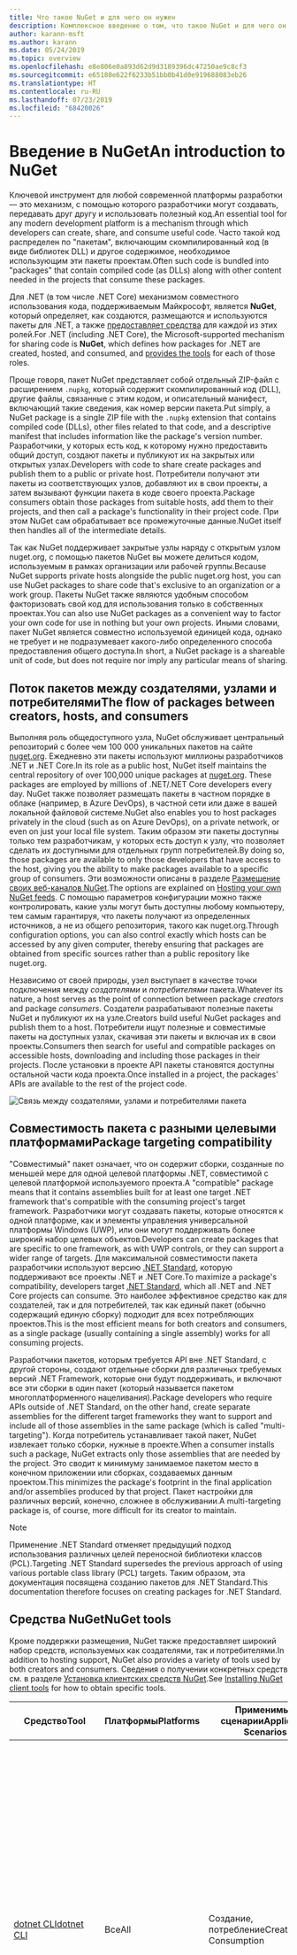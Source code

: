 ```yaml
---
title: Что такое NuGet и для чего он нужен
description: Комплексное введение о том, что такое NuGet и для чего он нужен
author: karann-msft
ms.author: karann
ms.date: 05/24/2019
ms.topic: overview
ms.openlocfilehash: e8e806e0a893d62d9d3189396dc47250ae9c8cf3
ms.sourcegitcommit: e65180e622f6233b51bb0b41d0e919688083eb26
ms.translationtype: HT
ms.contentlocale: ru-RU
ms.lasthandoff: 07/23/2019
ms.locfileid: "68420026"
---
```

# <a name="an-introduction-to-nuget"></a><span data-ttu-id="6d342-103">Введение в NuGet</span><span class="sxs-lookup"><span data-stu-id="6d342-103">An introduction to NuGet</span></span>

<span data-ttu-id="6d342-104">Ключевой инструмент для любой современной платформы разработки — это механизм, с помощью которого разработчики могут создавать, передавать друг другу и использовать полезный код.</span><span class="sxs-lookup"><span data-stu-id="6d342-104">An essential tool for any modern development platform is a mechanism through which developers can create, share, and consume useful code.</span></span> <span data-ttu-id="6d342-105">Часто такой код распределен по "пакетам", включающим скомпилированный код (в виде библиотек DLL) и другое содержимое, необходимое использующим эти пакеты проектам.</span><span class="sxs-lookup"><span data-stu-id="6d342-105">Often such code is bundled into "packages" that contain compiled code (as DLLs) along with other content needed in the projects that consume these packages.</span></span>

<span data-ttu-id="6d342-106">Для .NET (в том числе .NET Core) механизмом совместного использования кода, поддерживаемым Майкрософт, является **NuGet**, который определяет, как создаются, размещаются и используются пакеты для .NET, а также [предоставляет средства](install-nuget-client-tools.md) для каждой из этих ролей.</span><span class="sxs-lookup"><span data-stu-id="6d342-106">For .NET (including .NET Core), the Microsoft-supported mechanism for sharing code is **NuGet**, which defines how packages for .NET are created, hosted, and consumed, and [provides the tools](install-nuget-client-tools.md) for each of those roles.</span></span>

<span data-ttu-id="6d342-107">Проще говоря, пакет NuGet представляет собой отдельный ZIP-файл с расширением `.nupkg`, который содержит скомпилированный код (DLL), другие файлы, связанные с этим кодом, и описательный манифест, включающий такие сведения, как номер версии пакета.</span><span class="sxs-lookup"><span data-stu-id="6d342-107">Put simply, a NuGet package is a single ZIP file with the `.nupkg` extension that contains compiled code (DLLs), other files related to that code, and a descriptive manifest that includes information like the package's version number.</span></span> <span data-ttu-id="6d342-108">Разработчики, у которых есть код, к которому нужно предоставить общий доступ, создают пакеты и публикуют их на закрытых или открытых узлах.</span><span class="sxs-lookup"><span data-stu-id="6d342-108">Developers with code to share create packages and publish them to a public or private host.</span></span> <span data-ttu-id="6d342-109">Потребители получают эти пакеты из соответствующих узлов, добавляют их в свои проекты, а затем вызывают функции пакета в коде своего проекта.</span><span class="sxs-lookup"><span data-stu-id="6d342-109">Package consumers obtain those packages from suitable hosts, add them to their projects, and then call a package's functionality in their project code.</span></span> <span data-ttu-id="6d342-110">При этом NuGet сам обрабатывает все промежуточные данные.</span><span class="sxs-lookup"><span data-stu-id="6d342-110">NuGet itself then handles all of the intermediate details.</span></span>

<span data-ttu-id="6d342-111">Так как NuGet поддерживает закрытые узлы наряду с открытым узлом nuget.org, с помощью пакетов NuGet вы можете делиться кодом, используемым в рамках организации или рабочей группы.</span><span class="sxs-lookup"><span data-stu-id="6d342-111">Because NuGet supports private hosts alongside the public nuget.org host, you can use NuGet packages to share code that's exclusive to an organization or a work group.</span></span> <span data-ttu-id="6d342-112">Пакеты NuGet также являются удобным способом факторизовать свой код для использования только в собственных проектах.</span><span class="sxs-lookup"><span data-stu-id="6d342-112">You can also use NuGet packages as a convenient way to factor your own code for use in nothing but your own projects.</span></span> <span data-ttu-id="6d342-113">Иными словами, пакет NuGet является совместно используемой единицей кода, однако не требует и не подразумевает какого-либо определенного способа предоставления общего доступа.</span><span class="sxs-lookup"><span data-stu-id="6d342-113">In short, a NuGet package is a shareable unit of code, but does not require nor imply any particular means of sharing.</span></span>

## <a name="the-flow-of-packages-between-creators-hosts-and-consumers"></a><span data-ttu-id="6d342-114">Поток пакетов между создателями, узлами и потребителями</span><span class="sxs-lookup"><span data-stu-id="6d342-114">The flow of packages between creators, hosts, and consumers</span></span>

<span data-ttu-id="6d342-115">Выполняя роль общедоступного узла, NuGet обслуживает центральный репозиторий с более чем 100 000 уникальных пакетов на сайте [nuget.org](https://www.nuget.org). Ежедневно эти пакеты используют миллионы разработчиков .NET и .NET Core.</span><span class="sxs-lookup"><span data-stu-id="6d342-115">In its role as a public host, NuGet itself maintains the central repository of over 100,000 unique packages at [nuget.org](https://www.nuget.org). These packages are employed by millions of .NET/.NET Core developers every day.</span></span> <span data-ttu-id="6d342-116">NuGet также позволяет размещать пакеты в частном порядке в облаке (например, в Azure DevOps), в частной сети или даже в вашей локальной файловой системе.</span><span class="sxs-lookup"><span data-stu-id="6d342-116">NuGet also enables you to host packages privately in the cloud (such as on Azure DevOps), on a private network, or even on just your local file system.</span></span> <span data-ttu-id="6d342-117">Таким образом эти пакеты доступны только тем разработчикам, у которых есть доступ к узлу, что позволяет сделать их доступными для отдельных групп потребителей.</span><span class="sxs-lookup"><span data-stu-id="6d342-117">By doing so, those packages are available to only those developers that have access to the host, giving you the ability to make packages available to a specific group of consumers.</span></span> <span data-ttu-id="6d342-118">Эти возможности описаны в разделе [Размещение своих веб-каналов NuGet](hosting-packages/overview.md).</span><span class="sxs-lookup"><span data-stu-id="6d342-118">The options are explained on [Hosting your own NuGet feeds](hosting-packages/overview.md).</span></span> <span data-ttu-id="6d342-119">С помощью параметров конфигурации можно также контролировать, какие узлы могут быть доступны любому компьютеру, тем самым гарантируя, что пакеты получают из определенных источников, а не из общего репозитория, такого как nuget.org.</span><span class="sxs-lookup"><span data-stu-id="6d342-119">Through configuration options, you can also control exactly which hosts can be accessed by any given computer, thereby ensuring that packages are obtained from specific sources rather than a public repository like nuget.org.</span></span>

<span data-ttu-id="6d342-120">Независимо от своей природы, узел выступает в качестве точки подключения между *создателями* и *потребителями* пакета.</span><span class="sxs-lookup"><span data-stu-id="6d342-120">Whatever its nature, a host serves as the point of connection between package *creators* and package *consumers*.</span></span> <span data-ttu-id="6d342-121">Создатели разрабатывают полезные пакеты NuGet и публикуют их на узле.</span><span class="sxs-lookup"><span data-stu-id="6d342-121">Creators build useful NuGet packages and publish them to a host.</span></span> <span data-ttu-id="6d342-122">Потребители ищут полезные и совместимые пакеты на доступных узлах, скачивая эти пакеты и включая их в свои проекты.</span><span class="sxs-lookup"><span data-stu-id="6d342-122">Consumers then search for useful and compatible packages on accessible hosts, downloading and including those packages in their projects.</span></span> <span data-ttu-id="6d342-123">После установки в проекте API пакеты становятся доступны остальной части кода проекта.</span><span class="sxs-lookup"><span data-stu-id="6d342-123">Once installed in a project, the packages' APIs are available to the rest of the project code.</span></span>

![Связь между создателями, узлами и потребителями пакета](media/nuget-roles.png)

## <a name="package-targeting-compatibility"></a><span data-ttu-id="6d342-125">Совместимость пакета с разными целевыми платформами</span><span class="sxs-lookup"><span data-stu-id="6d342-125">Package targeting compatibility</span></span>

<span data-ttu-id="6d342-126">"Совместимый" пакет означает, что он содержит сборки, созданные по меньшей мере для одной целевой платформы .NET, совместимой с целевой платформой используемого проекта.</span><span class="sxs-lookup"><span data-stu-id="6d342-126">A "compatible" package means that it contains assemblies built for at least one target .NET framework that's compatible with the consuming project's target framework.</span></span> <span data-ttu-id="6d342-127">Разработчики могут создавать пакеты, которые относятся к одной платформе, как и элементы управления универсальной платформы Windows (UWP), или они могут поддерживать более широкий набор целевых объектов.</span><span class="sxs-lookup"><span data-stu-id="6d342-127">Developers can create packages that are specific to one framework, as with UWP controls, or they can support a wider range of targets.</span></span> <span data-ttu-id="6d342-128">Для максимальной совместимости пакета разработчики используют версию [.NET Standard](/dotnet/standard/net-standard), которую поддерживают все проекты .NET и .NET Core.</span><span class="sxs-lookup"><span data-stu-id="6d342-128">To maximize a package's compatibility, developers target [.NET Standard](/dotnet/standard/net-standard), which all .NET and .NET Core projects can consume.</span></span> <span data-ttu-id="6d342-129">Это наиболее эффективное средство как для создателей, так и для потребителей, так как единый пакет (обычно содержащий единую сборку) подходит для всех потребляющих проектов.</span><span class="sxs-lookup"><span data-stu-id="6d342-129">This is the most efficient means for both creators and consumers, as a single package (usually containing a single assembly) works for all consuming projects.</span></span>

<span data-ttu-id="6d342-130">Разработчики пакетов, которым требуется API вне .NET Standard, с другой стороны, создают отдельные сборки для различных требуемых версий .NET Framework, которые они будут поддерживать, и включают все эти сборки в один пакет (который называется пакетом многоплатформенного нацеливания).</span><span class="sxs-lookup"><span data-stu-id="6d342-130">Package developers who require APIs outside of .NET Standard, on the other hand, create separate assemblies for the different target frameworks they want to support and include all of those assemblies in the same package (which is called "multi-targeting").</span></span> <span data-ttu-id="6d342-131">Когда потребитель устанавливает такой пакет, NuGet извлекает только сборки, нужные в проекте.</span><span class="sxs-lookup"><span data-stu-id="6d342-131">When a consumer installs such a package, NuGet extracts only those assemblies that are needed by the project.</span></span> <span data-ttu-id="6d342-132">Это сводит к минимуму занимаемое пакетом место в конечном приложении или сборках, создаваемых данным проектом.</span><span class="sxs-lookup"><span data-stu-id="6d342-132">This minimizes the package's footprint in the final application and/or assemblies produced by that project.</span></span> <span data-ttu-id="6d342-133">Пакет настройки для различных версий, конечно, сложнее в обслуживании.</span><span class="sxs-lookup"><span data-stu-id="6d342-133">A multi-targeting package is, of course, more difficult for its creator to maintain.</span></span>

> [!Note]
> <span data-ttu-id="6d342-134">Применение .NET Standard отменяет предыдущий подход использования различных целей переносной библиотеки классов (PCL).</span><span class="sxs-lookup"><span data-stu-id="6d342-134">Targeting .NET Standard supersedes the previous approach of using various portable class library (PCL) targets.</span></span> <span data-ttu-id="6d342-135">Таким образом, эта документация посвящена созданию пакетов для .NET Standard.</span><span class="sxs-lookup"><span data-stu-id="6d342-135">This documentation therefore focuses on creating packages for .NET Standard.</span></span>

## <a name="nuget-tools"></a><span data-ttu-id="6d342-136">Средства NuGet</span><span class="sxs-lookup"><span data-stu-id="6d342-136">NuGet tools</span></span>

<span data-ttu-id="6d342-137">Кроме поддержки размещения, NuGet также предоставляет широкий набор средств, используемых как создателями, так и потребителями.</span><span class="sxs-lookup"><span data-stu-id="6d342-137">In addition to hosting support, NuGet also provides a variety of tools used by both creators and consumers.</span></span> <span data-ttu-id="6d342-138">Сведения о получении конкретных средств см. в разделе [Установка клиентских средств NuGet](install-nuget-client-tools.md).</span><span class="sxs-lookup"><span data-stu-id="6d342-138">See [Installing NuGet client tools](install-nuget-client-tools.md) for how to obtain specific tools.</span></span>

| <span data-ttu-id="6d342-139">Средство</span><span class="sxs-lookup"><span data-stu-id="6d342-139">Tool</span></span> | <span data-ttu-id="6d342-140">Платформы</span><span class="sxs-lookup"><span data-stu-id="6d342-140">Platforms</span></span> | <span data-ttu-id="6d342-141">Применимые сценарии</span><span class="sxs-lookup"><span data-stu-id="6d342-141">Applicable Scenarios</span></span> | <span data-ttu-id="6d342-142">ОПИСАНИЕ</span><span class="sxs-lookup"><span data-stu-id="6d342-142">Description</span></span> |
| --- | --- | --- | --- |
| [<span data-ttu-id="6d342-143">dotnet CLI</span><span class="sxs-lookup"><span data-stu-id="6d342-143">dotnet CLI</span></span>](consume-packages/install-use-packages-dotnet-cli.md) | <span data-ttu-id="6d342-144">Все</span><span class="sxs-lookup"><span data-stu-id="6d342-144">All</span></span> | <span data-ttu-id="6d342-145">Создание, потребление</span><span class="sxs-lookup"><span data-stu-id="6d342-145">Creation, Consumption</span></span> | <span data-ttu-id="6d342-146">Средство CLI для библиотек .NET Core и .NET Standard, а также для проектов в стиле пакета SDK, нацеленных на .NET Framework (см. раздел [Атрибут SDK](/dotnet/core/tools/csproj#additions)).</span><span class="sxs-lookup"><span data-stu-id="6d342-146">CLI tool for .NET Core and .NET Standard libraries, and for SDK-style projects that target .NET Framework (see [SDK attribute](/dotnet/core/tools/csproj#additions)).</span></span> <span data-ttu-id="6d342-147">Предоставляет определенные возможности CLI NuGet непосредственно внутри цепочки инструментов .NET Core.</span><span class="sxs-lookup"><span data-stu-id="6d342-147">Provides certain NuGet CLI capabilities directly within the .NET Core tool chain.</span></span> <span data-ttu-id="6d342-148">Как и CLI `nuget.exe`, CLI dotnet не взаимодействует с проектами Visual Studio.</span><span class="sxs-lookup"><span data-stu-id="6d342-148">As with the `nuget.exe` CLI, the dotnet CLI does not interact with Visual Studio projects.</span></span> |
| [<span data-ttu-id="6d342-149">Интерфейс командной строки nuget.exe</span><span class="sxs-lookup"><span data-stu-id="6d342-149">nuget.exe CLI</span></span>](consume-packages/install-use-packages-nuget-cli.md) | <span data-ttu-id="6d342-150">Все</span><span class="sxs-lookup"><span data-stu-id="6d342-150">All</span></span> | <span data-ttu-id="6d342-151">Создание, потребление</span><span class="sxs-lookup"><span data-stu-id="6d342-151">Creation, Consumption</span></span> | <span data-ttu-id="6d342-152">Средство CLI для библиотек .NET Framework и проектов со стилем, отличным от пакета SDK, нацеленных на библиотеки .NET Standard.</span><span class="sxs-lookup"><span data-stu-id="6d342-152">CLI tool for .NET Framework libraries and non-SDK-style projects that target .NET Standard libraries.</span></span> <span data-ttu-id="6d342-153">Предоставляет все функциональные возможности NuGet, при этом часть команд относится к создателям пакета, часть — только к потребителям, а остальные — ко всем.</span><span class="sxs-lookup"><span data-stu-id="6d342-153">Provides all NuGet capabilities, with some commands applying specifically to package creators, some applying only to consumers, and others applying to both.</span></span> <span data-ttu-id="6d342-154">Например, создатели пакета используют команду `nuget pack` для создания пакета из различных сборок и связанных файлов, потребители пакета используют `nuget install` для включения пакетов в папку проекта, при этом все используют `nuget config` для задания переменных конфигурации NuGet.</span><span class="sxs-lookup"><span data-stu-id="6d342-154">For example, package creators use the `nuget pack` command to create a package from various assemblies and related files, package consumers use `nuget install` to include packages in a project folder, and everyone uses `nuget config` to set NuGet configuration variables.</span></span> <span data-ttu-id="6d342-155">Как независящее от платформы средство, интерфейс командной строки NuGet не взаимодействует с проектами Visual Studio.</span><span class="sxs-lookup"><span data-stu-id="6d342-155">As a platform-agnostic tool, the NuGet CLI does not interact with Visual Studio projects.</span></span> |
| [<span data-ttu-id="6d342-156">Консоль диспетчера пакетов</span><span class="sxs-lookup"><span data-stu-id="6d342-156">Package Manager Console</span></span>](consume-packages/install-use-packages-powershell.md) | <span data-ttu-id="6d342-157">Visual Studio в Windows</span><span class="sxs-lookup"><span data-stu-id="6d342-157">Visual Studio on Windows</span></span> | <span data-ttu-id="6d342-158">Потребление</span><span class="sxs-lookup"><span data-stu-id="6d342-158">Consumption</span></span> | <span data-ttu-id="6d342-159">Предоставляет [команды PowerShell](reference/Powershell-Reference.md) для установки пакетов и управления ими в проектах Visual Studio.</span><span class="sxs-lookup"><span data-stu-id="6d342-159">Provides [PowerShell commands](reference/Powershell-Reference.md) for installing and managing packages in Visual Studio projects.</span></span> |
| [<span data-ttu-id="6d342-160">Пользовательский интерфейс диспетчера пакетов</span><span class="sxs-lookup"><span data-stu-id="6d342-160">Package Manager UI</span></span>](consume-packages/install-use-packages-visual-studio.md) | <span data-ttu-id="6d342-161">Visual Studio в Windows</span><span class="sxs-lookup"><span data-stu-id="6d342-161">Visual Studio on Windows</span></span> | <span data-ttu-id="6d342-162">Потребление</span><span class="sxs-lookup"><span data-stu-id="6d342-162">Consumption</span></span> | <span data-ttu-id="6d342-163">Предоставляет удобный пользовательский интерфейс для установки пакетов и управления ими в проектах Visual Studio.</span><span class="sxs-lookup"><span data-stu-id="6d342-163">Provides an easy-to-use UI for installing and managing packages in Visual Studio projects.</span></span> |
| [<span data-ttu-id="6d342-164">Управление пользовательским интерфейсом NuGet</span><span class="sxs-lookup"><span data-stu-id="6d342-164">Manage NuGet UI</span></span>](/visualstudio/mac/nuget-walkthrough) | <span data-ttu-id="6d342-165">Visual Studio для Mac</span><span class="sxs-lookup"><span data-stu-id="6d342-165">Visual Studio for Mac</span></span> | <span data-ttu-id="6d342-166">Потребление</span><span class="sxs-lookup"><span data-stu-id="6d342-166">Consumption</span></span> | <span data-ttu-id="6d342-167">Предоставляет удобный пользовательский интерфейс для установки пакетов и управления ими в проектах Visual Studio для Mac.</span><span class="sxs-lookup"><span data-stu-id="6d342-167">Provide an easy-to-use UI for installing and managing packages in Visual Studio for Mac projects.</span></span> |
| [<span data-ttu-id="6d342-168">MSBuild</span><span class="sxs-lookup"><span data-stu-id="6d342-168">MSBuild</span></span>](reference/msbuild-targets.md) | <span data-ttu-id="6d342-169">Windows</span><span class="sxs-lookup"><span data-stu-id="6d342-169">Windows</span></span> | <span data-ttu-id="6d342-170">Создание, потребление</span><span class="sxs-lookup"><span data-stu-id="6d342-170">Creation, Consumption</span></span> | <span data-ttu-id="6d342-171">Предоставляет возможность создавать и восстанавливать используемые в проекте пакеты напрямую с помощью цепочки инструментов MSBuild.</span><span class="sxs-lookup"><span data-stu-id="6d342-171">Provides the ability to create packages and restore packages used in a project directly through the MSBuild tool chain.</span></span> |

<span data-ttu-id="6d342-172">Как видите, средства NuGet, с которыми вы работаете, в значительной степени зависят от того, создаете, потребляете или публикуете вы пакеты, а также от используемой платформы.</span><span class="sxs-lookup"><span data-stu-id="6d342-172">As you can see, the NuGet tools you work with depend greatly on whether you're creating, consuming, or publishing packages, and the platform on which you're working.</span></span> <span data-ttu-id="6d342-173">Создатели пакета обычно также являются потребителями, так как берут за основу функции, имеющиеся в других пакетах NuGet.</span><span class="sxs-lookup"><span data-stu-id="6d342-173">Package creators are typically also consumers, as they build on top of functionality that exists in other NuGet packages.</span></span> <span data-ttu-id="6d342-174">Конечно же, те пакеты, в свою очередь, могут зависеть еще от каких-либо.</span><span class="sxs-lookup"><span data-stu-id="6d342-174">And those packages, of course, may in turn depend on still others.</span></span>

<span data-ttu-id="6d342-175">Дополнительные сведения см. в статье [Рабочий процесс создания пакета](create-packages/Overview-and-Workflow.md) и [Рабочий процесс использования пакета](consume-packages/Overview-and-Workflow.md).</span><span class="sxs-lookup"><span data-stu-id="6d342-175">For more information, start with the [Package creation workflow](create-packages/Overview-and-Workflow.md) and [Package consumption workflow](consume-packages/Overview-and-Workflow.md) articles.</span></span>

## <a name="managing-dependencies"></a><span data-ttu-id="6d342-176">Управление зависимостями</span><span class="sxs-lookup"><span data-stu-id="6d342-176">Managing dependencies</span></span>

<span data-ttu-id="6d342-177">Возможность легко брать за основу работу других — это одна из наиболее мощных функций системы управления пакетами.</span><span class="sxs-lookup"><span data-stu-id="6d342-177">The ability to easily build on the work of others is one of most powerful features of a package management system.</span></span> <span data-ttu-id="6d342-178">Соответственно, значительная часть работы NuGet заключается в управлении этим деревом или "схемой" зависимостей от имени проекта.</span><span class="sxs-lookup"><span data-stu-id="6d342-178">Accordingly, much of what NuGet does is managing that dependency tree or "graph" on behalf of a project.</span></span> <span data-ttu-id="6d342-179">Проще говоря, вам нужно заботиться только о тех пакетах, которые вы используете непосредственно в проекте.</span><span class="sxs-lookup"><span data-stu-id="6d342-179">Simply said, you need only concern yourself with those packages that you're directly using in a project.</span></span> <span data-ttu-id="6d342-180">Если эти пакеты используют другие пакеты (которые, в свою очередь, также используют пакеты), все эти зависимости нижнего уровня обрабатывает NuGet.</span><span class="sxs-lookup"><span data-stu-id="6d342-180">If any of those packages themselves consume other packages (which can, in turn, consume still others), NuGet takes care of all those down-level dependencies.</span></span>

<span data-ttu-id="6d342-181">На следующем рисунке показан проект, зависящий от пяти пакетов, которые, в свою очередь, зависят от нескольких других.</span><span class="sxs-lookup"><span data-stu-id="6d342-181">The following image shows a project that depends on five packages, which in turn depend on a number of others.</span></span>

![Пример графа зависимостей NuGet для проекта .NET](media/dependency-graph.png)

<span data-ttu-id="6d342-183">Обратите внимание, что некоторые пакеты встречаются на графе зависимостей несколько раз.</span><span class="sxs-lookup"><span data-stu-id="6d342-183">Notice that some packages appear multiple times in the dependency graph.</span></span> <span data-ttu-id="6d342-184">Например, существует три разных потребителя пакета B, и каждый из них может также указывать другую версию этого пакета (не показано).</span><span class="sxs-lookup"><span data-stu-id="6d342-184">For example, there are three different consumers of package B, and each consumer might also specify a different version for that package (not shown).</span></span> <span data-ttu-id="6d342-185">Это обычное дело, особенно для широко используемых пакетов.</span><span class="sxs-lookup"><span data-stu-id="6d342-185">This is a common occurrence, especially for widely-used packages.</span></span> <span data-ttu-id="6d342-186">NuGet выполняет всю работу, чтобы определить, какая именно версия пакета B отвечает потребностям всех потребителей.</span><span class="sxs-lookup"><span data-stu-id="6d342-186">NuGet fortunately does all the hard work to determine exactly which version of package B satisfies all consumers.</span></span> <span data-ttu-id="6d342-187">Затем NuGet делает то же самое для всех других пакетов, независимо от того, насколько глубока схема зависимостей.</span><span class="sxs-lookup"><span data-stu-id="6d342-187">NuGet then does the same for all other packages, no matter how deep the dependency graph.</span></span>

<span data-ttu-id="6d342-188">Дополнительные сведения о том, как NuGet выполняет эту задачу, см. в разделе [Разрешение зависимостей](consume-packages/dependency-resolution.md).</span><span class="sxs-lookup"><span data-stu-id="6d342-188">For more details on how NuGet performs this service, see [Dependency resolution](consume-packages/dependency-resolution.md).</span></span>

## <a name="tracking-references-and-restoring-packages"></a><span data-ttu-id="6d342-189">Отслеживание ссылок и восстановление пакетов</span><span class="sxs-lookup"><span data-stu-id="6d342-189">Tracking references and restoring packages</span></span>

<span data-ttu-id="6d342-190">Так как проекты можно легко перемещать между компьютерами разработчиков, репозиториями управления исходным кодом, серверами сборки и т. д., крайне непрактично хранить двоичные сборки из пакетов NuGet напрямую привязанными к проекту.</span><span class="sxs-lookup"><span data-stu-id="6d342-190">Because projects can easily move between developer computers, source control repositories, build servers, and so forth, it's highly impractical to keep the binary assemblies of NuGet packages directly bound to a project.</span></span> <span data-ttu-id="6d342-191">В этом случае каждая копия проекта будет излишне раздутой (и, следовательно, расходовать пространство в репозиториях системы управления исходным кодом).</span><span class="sxs-lookup"><span data-stu-id="6d342-191">Doing so would make each copy of the project unnecessarily bloated (and thereby waste space in source control repositories).</span></span> <span data-ttu-id="6d342-192">Кроме того, обновить двоичные файлы пакета до новой версии будет очень сложно, так как обновление будет применяться ко всем копиям проекта.</span><span class="sxs-lookup"><span data-stu-id="6d342-192">It would also make it very difficult to update package binaries to newer versions as updates would have to be applied across all copies of the project.</span></span>

<span data-ttu-id="6d342-193">Вместо этого NuGet поддерживает простой список ссылок на пакеты, от которых зависит проект, включая зависимости верхнего и нижнего уровня.</span><span class="sxs-lookup"><span data-stu-id="6d342-193">NuGet instead maintains a simple reference list of the packages upon which a project depends, including both top-level and down-level dependencies.</span></span> <span data-ttu-id="6d342-194">То есть при установке пакета с некоторого узла в проект NuGet записывает идентификатор пакета и номер версии в этот список ссылок.</span><span class="sxs-lookup"><span data-stu-id="6d342-194">That is, whenever you install a package from some host into a project, NuGet records the package identifier and version number in the reference list.</span></span> <span data-ttu-id="6d342-195">(При удалении пакет, конечно же, убирается из этого списка.) Затем в NuGet можно восстановить все связанные пакеты по запросу, как описано в статье о [восстановлении пакета](consume-packages/package-restore.md).</span><span class="sxs-lookup"><span data-stu-id="6d342-195">(Uninstalling a package, of course, removes it from the list.) NuGet then provides a means to restore all referenced packages upon request, as described on [Package restore](consume-packages/package-restore.md).</span></span>

![Список ссылок NuGet создается при установке пакета и может использоваться для восстановления пакетов в другом месте.](media/nuget-restore.png)

<span data-ttu-id="6d342-197">С помощью одного только списка ссылок NuGet может переустановить, то есть *восстановить*, все эти пакеты с открытых и (или) закрытых узлов в любой момент времени.</span><span class="sxs-lookup"><span data-stu-id="6d342-197">With only the reference list, NuGet can then reinstall&mdash;that is, *restore*&mdash;all of those packages from public and/or private hosts at any later time.</span></span> <span data-ttu-id="6d342-198">При фиксации проекта в системе управления исходным кодом или предоставления его для общего доступа каким-либо иным образом нужно включить только список ссылок и исключить какие-либо двоичные файлы пакета (см. раздел [Пропуск пакетов NuGet в системах управления исходным кодом](consume-packages/packages-and-source-control.md).)</span><span class="sxs-lookup"><span data-stu-id="6d342-198">When committing a project to source control, or sharing it in some other way, you include only the reference list and exclude any package binaries (see [Packages and source control](consume-packages/packages-and-source-control.md).)</span></span>

<span data-ttu-id="6d342-199">Компьютер, принимающий проект, например сервер сборки, получающий копию проекта в рамках работы системы автоматического развертывания, просто запрашивает у NuGet восстановление зависимости всякий раз, когда они понадобятся.</span><span class="sxs-lookup"><span data-stu-id="6d342-199">The computer that receives a project, such as a build server obtaining a copy of the project as part of an automated deployment system, simply asks NuGet to restore dependencies whenever they're needed.</span></span> <span data-ttu-id="6d342-200">Системы сборки, такие как Azure DevOps, предоставляют шаги "Восстановление NuGet" именно для этой цели.</span><span class="sxs-lookup"><span data-stu-id="6d342-200">Build systems like Azure DevOps provide "NuGet restore" steps for this exact purpose.</span></span> <span data-ttu-id="6d342-201">Аналогично, когда разработчики получают копию проекта (например, при клонировании репозитория), они могут вызвать такие команды, как `nuget restore` (CLI NuGet), `dotnet restore` (CLI dotnet) или `Install-Package` (консоль диспетчера пакетов), чтобы получить все необходимые пакеты.</span><span class="sxs-lookup"><span data-stu-id="6d342-201">Similarly, when developers obtain a copy of a project (as when cloning a repository), they can invoke command like `nuget restore` (NuGet CLI), `dotnet restore` (dotnet CLI), or `Install-Package` (Package Manager Console) to obtain all the necessary packages.</span></span> <span data-ttu-id="6d342-202">Visual Studio, со своей стороны, автоматически восстанавливает пакеты при создании проекта (при условии, что включено автоматическое восстановление, как описано в статье [Восстановление пакетов](consume-packages/package-restore.md)).</span><span class="sxs-lookup"><span data-stu-id="6d342-202">Visual Studio, for its part, automatically restores packages when building a project (provided that automatic restore is enabled, as described on [Package restore](consume-packages/package-restore.md)).</span></span>

<span data-ttu-id="6d342-203">Очевидно, что основная роль NuGet, связанная с разработчиками, заключается в обслуживании этого списка ссылок от имени проекта и предоставлении средств для эффективного восстановления (и обновления) таких указанных в ссылках пакетов.</span><span class="sxs-lookup"><span data-stu-id="6d342-203">Clearly, then, NuGet's primary role where developers are concerned is maintaining that reference list on behalf of your project and providing the means to efficiently restore (and update) those referenced packages.</span></span> <span data-ttu-id="6d342-204">Этот список хранится в одном из двух указанных ниже *форматов управления пакетами*:</span><span class="sxs-lookup"><span data-stu-id="6d342-204">This list is maintained in one of two *package management formats*, as they're called:</span></span>

- <span data-ttu-id="6d342-205">[PackageReference](consume-packages/package-references-in-project-files.md) (также известном как "Ссылки на пакет в файлах проекта"): *(NuGet 4.0 и более поздних версий)* ведет список зависимостей верхнего уровня проекта непосредственно в файле проекта, поэтому отдельный файл не требуется.</span><span class="sxs-lookup"><span data-stu-id="6d342-205">[PackageReference](consume-packages/package-references-in-project-files.md) (or "package references in project files") | *(NuGet 4.0+)* Maintains a list of a project's top-level dependencies directly within the project file, so no separate file is needed.</span></span> <span data-ttu-id="6d342-206">Связанный файл `obj/project.assets.json` создается динамически. Этот файл позволяет управлять общей схемой зависимостей пакетов, которые проект использует со всеми зависимостями нижнего уровня.</span><span class="sxs-lookup"><span data-stu-id="6d342-206">An associated file, `obj/project.assets.json`, is dynamically generated to manage the overall dependency graph of the packages that a project uses along with all down-level dependencies.</span></span> <span data-ttu-id="6d342-207">В проектах .NET Core всегда используется формат PackageReference.</span><span class="sxs-lookup"><span data-stu-id="6d342-207">PackageReference is always used by .NET Core projects.</span></span>

- <span data-ttu-id="6d342-208">[`packages.config`](reference/packages-config.md): *(NuGet 1.0+)* XML-файл, содержащий неструктурированный список всех зависимостей в проекте, включая зависимости других установленных пакетов.</span><span class="sxs-lookup"><span data-stu-id="6d342-208">[`packages.config`](reference/packages-config.md): *(NuGet 1.0+)* An XML file that maintains a flat list of all dependencies in the project, including the dependencies of other installed packages.</span></span> <span data-ttu-id="6d342-209">Установленные или восстановленные пакеты хранятся в папке `packages`.</span><span class="sxs-lookup"><span data-stu-id="6d342-209">Installed or restored packages are stored in a `packages` folder.</span></span>

<span data-ttu-id="6d342-210">Применение конкретного формата управления пакетами зависит от типа проекта и доступной версии Visual Studio и NuGet.</span><span class="sxs-lookup"><span data-stu-id="6d342-210">Which package management format is employed in any given project depends on the project type, and the available version of NuGet (and/or Visual Studio).</span></span> <span data-ttu-id="6d342-211">Чтобы проверить, какой формат используется, просто найдите `packages.config` в корневом каталоге проекта после установки первого пакета.</span><span class="sxs-lookup"><span data-stu-id="6d342-211">To check what format is being used, simply look for `packages.config` in the project root after installing your first package.</span></span> <span data-ttu-id="6d342-212">Если этот файл отсутствует, найдите в файле проекта элемент \<PackageReference\>.</span><span class="sxs-lookup"><span data-stu-id="6d342-212">If you don't have that file, look in the project file directly for a \<PackageReference\> element.</span></span>

<span data-ttu-id="6d342-213">При наличии возможности выбора рекомендуем использовать PackageReference.</span><span class="sxs-lookup"><span data-stu-id="6d342-213">When you have a choice, we recommend using PackageReference.</span></span> <span data-ttu-id="6d342-214">Файл `packages.config` используется в устаревших версиях и больше не применяется в активной разработке.</span><span class="sxs-lookup"><span data-stu-id="6d342-214">`packages.config` is maintained for legacy purposes and is no longer under active development.</span></span>

> [!Tip]
> <span data-ttu-id="6d342-215">Различные команды интерфейса командной строки `nuget.exe`, например `nuget install`, не добавляют автоматически пакет в список ссылок.</span><span class="sxs-lookup"><span data-stu-id="6d342-215">Various `nuget.exe` CLI commands, like `nuget install`, do not automatically add the package to the reference list.</span></span> <span data-ttu-id="6d342-216">Этот список обновляется при установке пакета с помощью диспетчера пакетов Visual Studio (пользовательского интерфейса или консоли) и интерфейса командной строки `dotnet.exe`.</span><span class="sxs-lookup"><span data-stu-id="6d342-216">The list is updated when installing a package with the Visual Studio Package Manager (UI or Console), and with `dotnet.exe` CLI.</span></span>

## <a name="what-else-does-nuget-do"></a><span data-ttu-id="6d342-217">Что еще делает NuGet?</span><span class="sxs-lookup"><span data-stu-id="6d342-217">What else does NuGet do?</span></span>

<span data-ttu-id="6d342-218">Мы уже выучили следующие характеристики NuGet:</span><span class="sxs-lookup"><span data-stu-id="6d342-218">So far you've learned the following characteristics of NuGet:</span></span>

- <span data-ttu-id="6d342-219">NuGet предоставляет центральный репозиторий nuget.org с поддержкой частного размещения.</span><span class="sxs-lookup"><span data-stu-id="6d342-219">NuGet provides the central nuget.org repository with support for private hosting.</span></span>
- <span data-ttu-id="6d342-220">NuGet предоставляет разработчикам средства для создания, публикации и использования пакетов.</span><span class="sxs-lookup"><span data-stu-id="6d342-220">NuGet provides the tools developers need for creating, publishing, and consuming packages.</span></span>
- <span data-ttu-id="6d342-221">Самое главное, NuGet ведет список ссылок для пакетов, используемых в проекте, а также позволяет восстанавливать и обновлять пакеты из этого списка.</span><span class="sxs-lookup"><span data-stu-id="6d342-221">Most importantly, NuGet maintains a reference list of packages used in a project and the ability to restore and update those packages from that list.</span></span>

<span data-ttu-id="6d342-222">Чтобы обеспечить эффективную работу этих процессов, NuGet осуществляет некоторые оптимизации в фоновом режиме.</span><span class="sxs-lookup"><span data-stu-id="6d342-222">To make these processes work efficiently, NuGet does some behind-the-scenes optimizations.</span></span> <span data-ttu-id="6d342-223">В частности, NuGet управляет кэшем пакета и папкой глобальных пакетов, что позволяет упростить установку и повторною установку.</span><span class="sxs-lookup"><span data-stu-id="6d342-223">Most notably, NuGet manages a package cache and a global packages folder to shortcut installation and reinstallation.</span></span> <span data-ttu-id="6d342-224">Кэш позволяет избежать загрузки пакета, который уже установлен на компьютере.</span><span class="sxs-lookup"><span data-stu-id="6d342-224">The cache avoids downloading a package that's already been installed on the machine.</span></span> <span data-ttu-id="6d342-225">Папка глобальных пакетов позволяет в нескольких проектах совместно использовать один установленный пакет, тем самым уменьшая общий размер пакетов NuGet на компьютере.</span><span class="sxs-lookup"><span data-stu-id="6d342-225">The global packages folder allows multiple projects to share the same installed package, thereby reducing NuGet's overall footprint on the computer.</span></span> <span data-ttu-id="6d342-226">Это очень удобно, когда вы часто восстанавливаете большее количество пакетов, например, как на сервере сборки.</span><span class="sxs-lookup"><span data-stu-id="6d342-226">The cache and global packages folder are also very helpful when you're frequently restoring a larger number of packages, as on a build server.</span></span> <span data-ttu-id="6d342-227">Дополнительные сведения об этих механизмах см. в статье [Управление папкой установки глобальных пакетов, кэшем и временными папками](consume-packages/managing-the-global-packages-and-cache-folders.md).</span><span class="sxs-lookup"><span data-stu-id="6d342-227">For more details on these mechanisms, see [Managing the global packages and cache folders](consume-packages/managing-the-global-packages-and-cache-folders.md).</span></span>

<span data-ttu-id="6d342-228">В рамках отдельного проекта NuGet управляет общей схемой зависимостей, что включает в себя разрешение нескольких ссылок на различные версии одного пакета.</span><span class="sxs-lookup"><span data-stu-id="6d342-228">Within an individual project, NuGet manages the overall dependency graph, which again includes resolving multiple references to different versions of the same package.</span></span> <span data-ttu-id="6d342-229">Довольно часто проект зависит от одного или нескольких пакетов, имеющих такие же зависимости.</span><span class="sxs-lookup"><span data-stu-id="6d342-229">It's quite common that a project takes a dependency on one or more packages that themselves have the same dependencies.</span></span> <span data-ttu-id="6d342-230">Некоторые из наиболее полезных пакетов служебных программ на сайте nuget.org используются многими другими пакетами.</span><span class="sxs-lookup"><span data-stu-id="6d342-230">Some of the most useful utility packages on nuget.org are employed by many other packages.</span></span> <span data-ttu-id="6d342-231">В общей схеме зависимостей вы легко можете иметь десять различных ссылок на разные версии одного пакета.</span><span class="sxs-lookup"><span data-stu-id="6d342-231">In the entire dependency graph, then, you could easily have ten different references to different versions of the same package.</span></span> <span data-ttu-id="6d342-232">Чтобы избежать переноса нескольких версий этого пакета в само приложение, NuGet определяет, какую отдельную версию могут использовать все потребители.</span><span class="sxs-lookup"><span data-stu-id="6d342-232">To avoid bringing multiple versions of that package into the application itself, NuGet sorts out which single version can be used by all consumers.</span></span> <span data-ttu-id="6d342-233">(Дополнительные сведения см. в разделе [Принципы разрешения зависимостей пакетов в NuGet](consume-packages/dependency-resolution.md).)</span><span class="sxs-lookup"><span data-stu-id="6d342-233">(For more information, see [Dependency Resolution](consume-packages/dependency-resolution.md).)</span></span>

<span data-ttu-id="6d342-234">Кроме того, NuGet обслуживает все спецификации, связанные со структурированием пакетов (включая [локализацию](create-packages/creating-localized-packages.md) и [отладочные символы](create-packages/symbol-packages.md)) и ссылками на них (включая [ диапазоны версий](reference/package-versioning.md#version-ranges-and-wildcards) и [предварительные версии](create-packages/prerelease-packages.md).) NuGet также имеет различные API для работы со своими службами программно и предоставляет поддержку разработчикам, которые пишут расширения Visual Studio и шаблоны проектов.</span><span class="sxs-lookup"><span data-stu-id="6d342-234">Beyond that, NuGet maintains all the specifications related to how packages are structured (including [localization](create-packages/creating-localized-packages.md) and [debug symbols](create-packages/symbol-packages.md)) and how they are referenced (including [version ranges](reference/package-versioning.md#version-ranges-and-wildcards) and [pre-release versions](create-packages/prerelease-packages.md).) NuGet also provides various APIs to work with its services programmatically, and provides support for developers who write Visual Studio extensions and project templates.</span></span>

<span data-ttu-id="6d342-235">Если изучить содержание этой документации, можно найти все указанные возможности и заметки о выпуске, отсылающие к самому начальному этапу развития NuGet.</span><span class="sxs-lookup"><span data-stu-id="6d342-235">Take a moment to browse the table of contents for this documentation, and you see all of these capabilities represented there, along with release notes dating back to NuGet's beginnings.</span></span>

## <a name="comments-contributions-and-issues"></a><span data-ttu-id="6d342-236">Комментарии, вклады и проблемы</span><span class="sxs-lookup"><span data-stu-id="6d342-236">Comments, contributions, and issues</span></span>

<span data-ttu-id="6d342-237">Мы убедительно просим вас оставлять комментарии и вносить вклад в эту документацию. Просто выберите команды **Отзывы** и **Изменить** вверху любой страницы или посетите [репозиторий документации](https://github.com/NuGet/docs.microsoft.com-nuget/) и [список проблем с документацией](https://github.com/NuGet/docs.microsoft.com-nuget/issues) на сайте GitHub.</span><span class="sxs-lookup"><span data-stu-id="6d342-237">Finally, we very much welcome comments and contributions to this documentation&mdash;just select the **Feedback** and **Edit** commands on the top of any page, or visit the [docs repository](https://github.com/NuGet/docs.microsoft.com-nuget/) and [docs issue list](https://github.com/NuGet/docs.microsoft.com-nuget/issues) on GitHub.</span></span>

<span data-ttu-id="6d342-238">Мы также рады вкладам в сам NuGet через [различные репозитории GitHub](https://github.com/NuGet/Home). Сведения о проблемах NuGet приведены по адресу [https://github.com/NuGet/home/issues](https://github.com/NuGet/home/issues).</span><span class="sxs-lookup"><span data-stu-id="6d342-238">We also welcome contributions to NuGet itself through its [various GitHub repositories](https://github.com/NuGet/Home); NuGet issues can be found on [https://github.com/NuGet/home/issues](https://github.com/NuGet/home/issues).</span></span>

<span data-ttu-id="6d342-239">Надеемся, что вам понравится работать с NuGet.</span><span class="sxs-lookup"><span data-stu-id="6d342-239">Enjoy your NuGet experience!</span></span>
